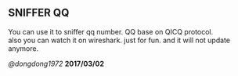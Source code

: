 **SNIFFER QQ**
------
You can use it to sniffer qq number.
QQ base on QICQ protocol.  
also you can watch it on wireshark.
just for fun.
and it will not update anymore.

*@dongdong1972*
**2017/03/02**
